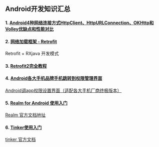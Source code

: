 

##  Android开发知识汇总

#### 1. [Android4种网络连接方式HttpClient、HttpURLConnection、OKHttp和Volley优缺点和性能对比](https://blog.csdn.net/zhangcanyan/article/details/51793951)

#### 2. [网络加载框架 - Retrofit](https://www.jianshu.com/p/0fda3132cf98)

  Retrofit + RXjava 开发模式

#### 3. [Retrofit2完全教程](https://www.jianshu.com/p/308f3c54abdd)

#### 4. [Android各大手机品牌手机跳转到权限管理界面](https://blog.csdn.net/qq_35100676/article/details/74977897)

[Android调app权限设置界面（适配各大手机厂商终极版本）](https://blog.csdn.net/JUSTYiSheng/article/details/79556017)

#### 5. [Realm for Android 使用入门](https://blog.csdn.net/u012426327/article/details/77992865)

[Realm 官方文档地址](https://realm.io/docs/java/latest/)

#### 6. [Tinker使用入门](https://blog.csdn.net/z2464342708m/article/details/54425410)

[tinker 官方文档](https://github.com/Tencent/tinker/wiki)




